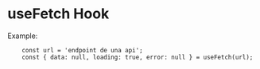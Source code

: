 # useFetch Hook

Example:
```
    const url = 'endpoint de una api';
    const { data: null, loading: true, error: null } = useFetch(url);
```